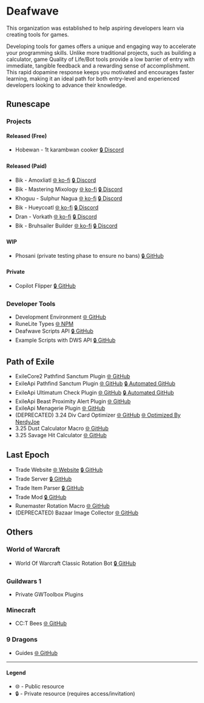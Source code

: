 # Deafwave

This organization was established to help aspiring developers learn via creating tools for games.

Developing tools for games offers a unique and engaging way to accelerate your programming skills. Unlike more traditional projects, such as building a calculator, game Quality of Life/Bot tools provide a low barrier of entry with immediate, tangible feedback and a rewarding sense of accomplishment. This rapid dopamine response keeps you motivated and encourages faster learning, making it an ideal path for both entry-level and experienced developers looking to advance their knowledge.

## Runescape

### Projects

#### Released (Free)
- Hobewan - 1t karambwan cooker [🔒 Discord](https://discord.com/channels/798214351899197491/1250571698718118031/1250571698718118031)
 
#### Released (Paid)
- Bik - Amoxliatl [🌐 ko-fi](https://ko-fi.com/s/bffc07942e) [🔒 Discord](https://discord.com/channels/798214351899197491/1292130699138170890/1292130699138170890)
- Bik - Mastering Mixology [🌐 ko-fi](https://ko-fi.com/s/59d11e445e) [🔒 Discord](https://discord.com/channels/798214351899197491/1289787932424536064/1289787932424536064)
- Khoguu - Sulphur Nagua [🌐 ko-fi](https://ko-fi.com/s/983be7a13b) [🔒 Discord](https://discord.com/channels/798214351899197491/1294419278170423408/1294419278170423408)
- Bik - Hueycoatl [🌐 ko-fi](https://ko-fi.com/s/8674909d44) [🔒 Discord](https://discord.com/channels/798214351899197491/1294229700901732363)
- Dran - Vorkath [🌐 ko-fi](https://ko-fi.com/s/9e3cf931f5) [🔒 Discord](https://discord.com/channels/798214351899197491/1307501843416485930)
- Bik - Bruhsailer Builder [🌐 ko-fi](https://ko-fi.com/s/effc8019ee) [🔒 Discord](https://discord.com/channels/798214351899197491/1334455227629441085)

#### WIP
- Phosani (private testing phase to ensure no bans) [🔒 GitHub](https://github.com/deafwave/osrs-phosani)

#### Private
- Copilot Flipper [🔒 GitHub](https://github.com/deafwave/osrs-flipper)

### Developer Tools
- Development Environment [🌐 GitHub](https://github.com/deafwave/osrs-botmaker-typescript)
- RuneLite Types [🌐 NPM](https://www.npmjs.com/package/@deafwave/osrs-botmaker-types)
- Deafwave Scripts API [🔒 GitHub](https://github.com/deafwave/osrs-botmaker-api)
- Example Scripts with DWS API [🔒 GitHub](https://github.com/deafwave/osrs-botmaker-scripts)

## Path of Exile
- ExileCore2 Pathfind Sanctum Plugin [🌐 GitHub](https://github.com/deafwave/PathfindSanctum-PoE2)
- ExileApi Pathfind Sanctum Plugin [🌐 GitHub](https://github.com/deafwave/PathfindSanctum) [🔒 Automated GitHub](https://github.com/deafwave/PathfindSanctum-Automation)
- ExileApi Ultimatum Check Plugin [🌐 GitHub](https://github.com/deafwave/UltimatumCheck) [🔒 Automated GitHub](https://github.com/deafwave/UltimatumCheck-Automation)
- ExileApi Beast Proximity Alert Plugin [🌐 GitHub](https://github.com/deafwave/ProximityAlert)
- ExileApi Menagerie Plugin [🌐 GitHub](https://github.com/FulltimeWife/AntiStupidBeast)
- (DEPRECATED) 3.24 Div Card Optimizer [🌐 GitHub](https://github.com/deafwave/POE-Div-Card-Optimizer) [🌐 Optimized By NerdyJoe](https://github.com/nerdyjoe314/divinationscarabs)
- 3.25 Dust Calculator Macro [🌐 GitHub](https://github.com/ChandlerFerry/POE-Dust-Calculator)
- 3.25 Savage Hit Calculator [🌐 GitHub](https://github.com/deafwave/POE-savage-hit)

## Last Epoch
- Trade Website [🌐 Website](http://lastepoch.xyz/) [🔒 GitHub](https://github.com/deafwave/le-website)
- Trade Server [🔒 GitHub](https://github.com/deafwave/le-server)
- Trade Item Parser [🔒 GitHub](https://github.com/deafwave/le-parser)
- Trade Mod [🔒 GitHub](https://github.com/deafwave/le-bazaar-websocket)
- Runemaster Rotation Macro [🌐 GitHub](https://github.com/deafwave/Last-Epoch-Macro)
- (DEPRECATED) Bazaar Image Collector [🌐 GitHub](https://github.com/deafwave/le-collector)

## Others

### World of Warcraft
- World Of Warcraft Classic Rotation Bot [🔒 GitHub](https://github.com/deafwave/wow-scripts)

### Guildwars 1
- Private GWToolbox Plugins

### Minecraft
- CC:T Bees [🌐 GitHub](https://github.com/deafwave/minecraft-bees)

### 9 Dragons
- Guides [🌐 GitHub](https://github.com/deafwave/9dragons-guide/tree/main?tab=readme-ov-file#table-of-contents)

---
#### Legend
- 🌐 - Public resource
- 🔒 - Private resource (requires access/invitation)
